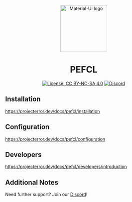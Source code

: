 <div align="center">
    <img href="https://projecterror.dev" width="150" src="https://i.tasoagc.dev/c1pD" alt="Material-UI logo" />
</div>
<h1 align="center">PEFCL</h1>

<div align="center">

[![License: CC BY-NC-SA 4.0](https://img.shields.io/badge/License-CC_BY--NC--SA_4.0-lightgrey.svg)](https://creativecommons.org/licenses/by-nc-sa/4.0/)
[![Discord](https://img.shields.io/discord/791854454760013827?label=Our%20Discord)](https://discord.gg/HYwBjTbAY5)

</div>

## Installation

https://projecterror.dev/docs/pefcl/installation



## Configuration

https://projecterror.dev/docs/pefcl/configuration



## Developers

https://projecterror.dev/docs/pefcl/developers/introduction 


## Additional Notes

Need further support? Join our [Discord](https://discord.gg/DwKrMwCHX3)!
